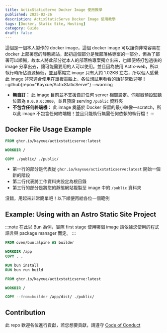 ```yaml
---
title: ActixStaticServe Docker Image 使用教學
published: 2025-02-26
description: ActixStaticServe Docker Image 使用教學
tags: [Docker, Static Site, Hosting]
category: Guide
draft: false
---
```

這個是一個本人製作的 docker image，這個 docker image 可以讓你非常容易在 docker 上部署您的靜態網站，起初這個部分是我部落格專案的一部分，但為了部署可以順暢，故本人將此部分從本人的部落格專案獨立出來，也順便將打包過後的 image 分享出去，讓可能需要用的人可以使用。並且因為使用 Actix-web，所以執行時所佔資源極低，並且壓縮完 image 只有大約 1.02KB 左右，所以個人感覺此 image 非常適合使用在單板電腦上，各位想試用看看的話非常歡迎喔！
::github{repo="Kayxue/ActixStaticServe"}
:::warning
* **無自訂：** 此 image 目前並不支援自訂任何 server 相關設定。伺服器預設監聽位置為 `0.0.0.0:3000`，並且預設 serving `/public` 資料夾
* **不包含任何終端機：** 此 image 奠基於 Docker 保留的最小映像—scratch，所以此 image 不包含任何終端機！並且只能執行無需任何依賴的執行檔！
:::
## Docker File Usage Example
```dockerfile title=".dockerfile"
FROM ghcr.io/kayxue/actixstaticserve:latest

WORKDIR /

COPY ./public/ ./public/
```
* 第一行的部分是代表從 `ghcr.io/kayxue/actixstaticserve:latest` 開始一個新的階段
* 第二行代表將工作資料夾設定為根目錄
* 第三行的部分是將您的靜態網站複製至 image 中的 `/public` 資料夾

沒錯，用起來非常簡單吧！以下順便再給各位一個範例
## Example: Using with an Astro Static Site Project
:::note
在此以 Bun 為例，實際 first stage 使用哪個 image 請依據您使用的程式語言與 package manager 而定。
:::

```dockerfile title=".dockerfile"
FROM oven/bun:alpine AS builder

WORKDIR /app
COPY . .

RUN bun install
RUN bun run build

FROM ghcr.io/kayxue/actixstaticserve:latest

WORKDIR /

COPY --from=builder /app/dist/ ./public/
```

## Contribution
此 repo 歡迎各位進行貢獻，若您想要貢獻，請遵守 [Code of Conduct](https://www.rust-lang.org/policies/code-of-conduct)

